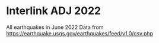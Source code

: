 # Interlink ADJ 2022
All earthquakes in June 2022
Data from https://earthquake.usgs.gov/earthquakes/feed/v1.0/csv.php
